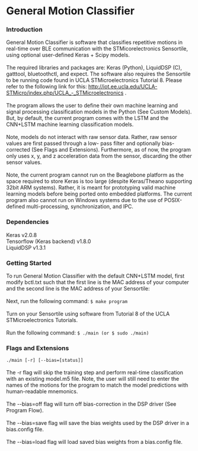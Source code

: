 # General Motion Classifier
### Introduction
General Motion Classifier is software that classifies repetitive motions in real-time over BLE communication
with the STMicorelectronics Sensortile, using optional user-defined Keras + Scipy models.
<br><br>
The required libraries and packages are: Keras (Python), LiquidDSP (C), gatttool, bluetoothctl, and expect.
The software also requires the Sensortile to be running code found in UCLA STMicroelectronics Tutorial 8.
Please refer to the following link for this: http://iot.ee.ucla.edu/UCLA-STMicro/index.php/UCLA_-_STMicroelectronics .
<br><br>
The program allows the user to define their own machine learning and signal processing classification
models in the Python (See Custom Models). But, by default, the current program comes with the LSTM and
the CNN+LSTM machine learning classification models.
<br><br>
Note, models do not interact with raw sensor data. Rather, raw sensor values are first passed through a low-
pass filter and optionally bias-corrected (See Flags and Extensions). Furthermore, as of now, the program
only uses x, y, and z acceleration data from the sensor, discarding the other sensor values.
<br><br>
Note, the current program cannot run on the Beaglebone platform as the space required to store Keras is
too large (despite Keras/Theano supporting 32bit ARM systems). Rather, it is meant for prototyping valid
machine learning models before being ported onto embedded platforms. The current program also cannot
run on Windows systems due to the use of POSIX-defined multi-processing, synchronization, and IPC.
### Dependencies
Keras v2.0.8
<br>
Tensorflow (Keras backend) v1.8.0
<br>
LiquidDSP v1.3.1
### Getting Started
To run General Motion Classifier with the default CNN+LSTM model, first modify bctl.txt such that the first
line is the MAC address of your computer and the second line is the MAC address of your Sensortile:
<br><br>
Next, run the following command: ```$ make program```
<br><br>
Turn on your Sensortile using software from Tutorial 8 of the UCLA STMicroelectronics Tutorials.
<br><br>
Run the following command: ```$ ./main (or $ sudo ./main)```
### Flags and Extensions
```./main [-r] [--bias=[status]]```
<br><br>
The -r flag will skip the training step and perform real-time classification with an existing model.m5 file.
Note, the user will still need to enter the names of the motions for the program to match the model
predictions with human-readable mnemonics.
<br><br>
The --bias=off flag will turn off bias-correction in the DSP driver (See Program Flow).
<br><br>
The --bias=save flag will save the bias weights used by the DSP driver in a bias.config file.
<br><br>
The --bias=load flag will load saved bias weights from a bias.config file.
